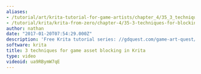 ```yaml
---
aliases:
- /tutorial/art/krita-tutorial-for-game-artists/chapter_4/35_3_techniques_for_game_asset_blocking_in_krita
- /tutorial/krita/krita-from-zero/chapter-4/35-3-techniques-for-blocking
author: nathan
date: "2017-01-20T07:54:29.000Z"
description: 'Free Krita tutorial series: //gdquest.com/game-art-quest/volume-1/course-public/'
software: krita
title: 3 techniques for game asset blocking in Krita
type: video
videoid: ua9RBymW7qE
---
```

